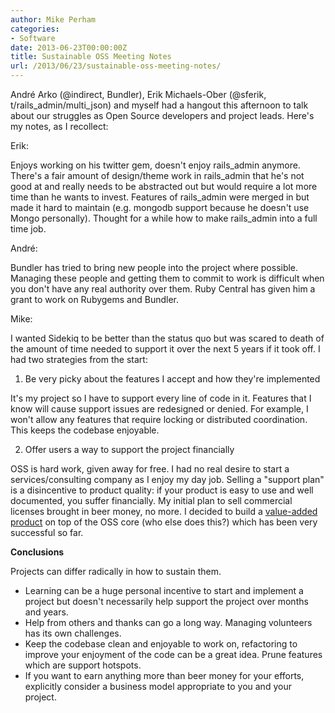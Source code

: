 ```yaml
---
author: Mike Perham
categories:
- Software
date: 2013-06-23T00:00:00Z
title: Sustainable OSS Meeting Notes
url: /2013/06/23/sustainable-oss-meeting-notes/
---
```


André Arko (@indirect, Bundler), Erik Michaels-Ober (@sferik, t/rails\_admin/multi\_json) and myself had a hangout this afternoon to talk about our struggles as Open Source developers and project leads. Here's my notes, as I recollect:

Erik:

Enjoys working on his twitter gem, doesn't enjoy rails\_admin anymore. There's a fair amount of design/theme work in rails\_admin that he's not good at and really needs to be abstracted out but would require a lot more time than he wants to invest. Features of rails\_admin were merged in but made it hard to maintain (e.g. mongodb support because he doesn't use Mongo personally). Thought for a while how to make rails\_admin into a full time job.

André:

Bundler has tried to bring new people into the project where possible. Managing these people and getting them to commit to work is difficult when you don't have any real authority over them. Ruby Central has given him a grant to work on Rubygems and Bundler.

Mike:

I wanted Sidekiq to be better than the status quo but was scared to death of the amount of time needed to support it over the next 5 years if it took off. I had two strategies from the start:

1. Be very picky about the features I accept and how they're implemented

It's my project so I have to support every line of code in it. Features that I know will cause support issues are redesigned or denied. For example, I won't allow any features that require locking or distributed coordination. This keeps the codebase enjoyable.

2. Offer users a way to support the project financially

OSS is hard work, given away for free. I had no real desire to start a services/consulting company as I enjoy my day job. Selling a "support plan" is a disincentive to product quality: if your product is easy to use and well documented, you suffer financially. My initial plan to sell commercial licenses brought in beer money, no more. I decided to build a [value-added product][1] on top of the OSS core (who else does this?) which has been very successful so far.

**Conclusions**

Projects can differ radically in how to sustain them.

*   Learning can be a huge personal incentive to start and implement a project but doesn't necessarily help support the project over months and years.
*   Help from others and thanks can go a long way. Managing volunteers has its own challenges.
*   Keep the codebase clean and enjoyable to work on, refactoring to improve your enjoyment of the code can be a great idea. Prune features which are support hotspots.
*   If you want to earn anything more than beer money for your efforts, explicitly consider a business model appropriate to you and your project.

 [1]: http://sidekiq.org/pro

